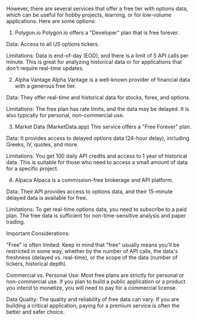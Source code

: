 However, there are several services that offer a free tier with options data, which can be useful for hobby projects, learning, or for low-volume applications. Here are some options:

1. Polygon.io
   Polygon.io offers a "Developer" plan that is free forever.

Data: Access to all US options tickers.

Limitations: Data is end-of-day (EOD), and there is a limit of 5 API calls per minute. This is great for analyzing historical data or for applications that don't require real-time updates.

2. Alpha Vantage
   Alpha Vantage is a well-known provider of financial data with a generous free tier.

Data: They offer real-time and historical data for stocks, forex, and options.

Limitations: The free plan has rate limits, and the data may be delayed. It is also typically for personal, non-commercial use.

3. Market Data (MarketData.app)
   This service offers a "Free Forever" plan.

Data: It provides access to delayed options data (24-hour delay), including Greeks, IV, quotes, and more.

Limitations: You get 100 daily API credits and access to 1 year of historical data. This is suitable for those who need to access a small amount of data for a specific project.

4. Alpaca
   Alpaca is a commission-free brokerage and API platform.

Data: Their API provides access to options data, and their 15-minute delayed data is available for free.

Limitations: To get real-time options data, you need to subscribe to a paid plan. The free data is sufficient for non-time-sensitive analysis and paper trading.

Important Considerations:

"Free" is often limited: Keep in mind that "free" usually means you'll be restricted in some way, whether by the number of API calls, the data's freshness (delayed vs. real-time), or the scope of the data (number of tickers, historical depth).

Commercial vs. Personal Use: Most free plans are strictly for personal or non-commercial use. If you plan to build a public application or a product you intend to monetize, you will need to pay for a commercial license.

Data Quality: The quality and reliability of free data can vary. If you are building a critical application, paying for a premium service is often the better and safer choice.